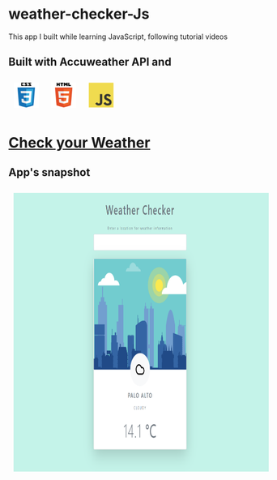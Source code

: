 # weather-checker-Js
This app I built while learning JavaScript, following tutorial videos

## Built with Accuweather API and

<div style="display: inline;"> 
  <img style="margin: 10px" src="https://raw.githubusercontent.com/devicons/devicon/master/icons/css3/css3-original-wordmark.svg" alt="CSS3" height="50" />  
  <img style="margin: 10px" src="https://raw.githubusercontent.com/devicons/devicon/master/icons/html5/html5-original-wordmark.svg" alt="HTML5" height="50" />
  <img style="margin: 10px" src="https://raw.githubusercontent.com/devicons/devicon/master/icons/javascript/javascript-original.svg" alt="JavaScript" height="50" />
</div>

# [Check your Weather](https://sayanpr8175.github.io/weather-checker-Js/)


## App's snapshot
<div align="center"> <img style="margin: 10px;"  src="https://github.com/sayanpr8175/weather-checker-Js/blob/68cb44b37f60baebf6155b765c85c51c85314711/weatherCheckerapp.PNG" alt="CSS3" height="550" width="850" />  </div>

